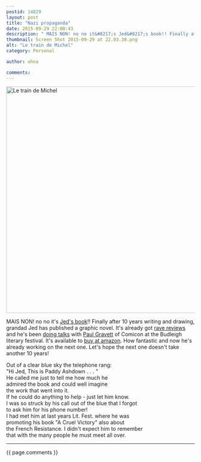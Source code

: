 ```yaml
---
postid: 14829
layout: post
title: "Nazi propaganda"
date: 2015-09-29 22:00:43
description: " MAIS NON! no no it&#8217;s Jed&#8217;s book!! Finally after 10 years writing and drawing, grandad Jed has published a graphic novel. It&#8217;s already got rave reviews and he&#8217;s been doing talks with Paul Gravett of Comicon at the Budleigh&#8230;"
thumbnail: Screen Shot 2015-09-29 at 22.03.38.png
alt: "Le train de Michel"
category: Personal

author: ohna

comments:
---
```


<p><img alt="Le train de Michel" src="{{ site.baseurl }}/i/Screen%20Shot%202015-09-29%20at%2022.03.38.png" width="604" height="604" class="mt-image-none" style="" /></p>

<p><span class="caps">MAIS NON</span>! no no it's <a href="https://www.youtube.com/watch?v=tJpQnKTLXCs&amp;feature=em-share_video_user">Jed's book</a>!! Finally after 10 years writing and drawing, grandad Jed has published a graphic novel. It's already got <a href="http://www.woolamaloo.org.uk/?tag=jed-falby">rave reviews</a> and he's been <a href="http://www.budlitfest.org.uk/jed-falby-paul-gravett-budleigh-salterton-literary-festival-devon/">doing talks</a> with <a href="http://www.paulgravett.com/?chocaid=397">Paul Gravett</a> of Comicon at the Budleigh literary festival. It's available to <a href="http://www.amazon.com/Le-Train-De-Michel-Story/dp/0857100947">buy at amazon</a>. How fantastic and now he's already working on the next one. Let's hope the next one doesn't take another 10 years!</p>

<p>Out of a clear blue sky the telephone rang:<br />
"Hi Jed, This is Paddy Ashdown . . . "<br />
He called me just to tell me how much he<br />
admired the book and could well imagine<br />
the work that went into it.<br />
If he could do anything to help - just let him know.<br />
I was so struck by his call out of the blue that I forgot<br />
to ask him for his phone number!<br />
I had met him at last years Lit. Fest. where he was<br />
promoting his book "A Cruel Victory" also about<br />
the French Resistance. I didn't expect him to remember<br />
that with the many people he must meet all over.</p>

<hr>

{{ page.comments }}


